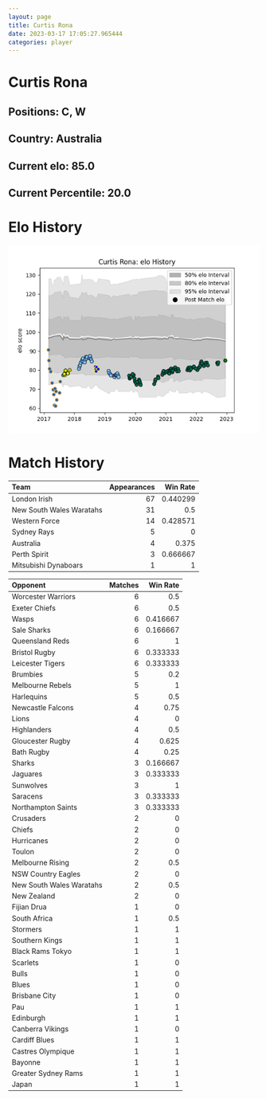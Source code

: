 ```yaml
---  
layout: page  
title: Curtis Rona  
date: 2023-03-17 17:05:27.965444  
categories: player  
---
```

# Curtis Rona

## Positions: C, W

## Country: Australia

## Current elo: 85.0

## Current Percentile: 20.0

# Elo History


![elo history](history_CurtisRona.png)
# Match History


| Team                     |   Appearances |   Win Rate |
|:-------------------------|--------------:|-----------:|
| London Irish             |            67 |   0.440299 |
| New South Wales Waratahs |            31 |   0.5      |
| Western Force            |            14 |   0.428571 |
| Sydney Rays              |             5 |   0        |
| Australia                |             4 |   0.375    |
| Perth Spirit             |             3 |   0.666667 |
| Mitsubishi Dynaboars     |             1 |   1        |

| Opponent                 |   Matches |   Win Rate |
|:-------------------------|----------:|-----------:|
| Worcester Warriors       |         6 |   0.5      |
| Exeter Chiefs            |         6 |   0.5      |
| Wasps                    |         6 |   0.416667 |
| Sale Sharks              |         6 |   0.166667 |
| Queensland Reds          |         6 |   1        |
| Bristol Rugby            |         6 |   0.333333 |
| Leicester Tigers         |         6 |   0.333333 |
| Brumbies                 |         5 |   0.2      |
| Melbourne Rebels         |         5 |   1        |
| Harlequins               |         5 |   0.5      |
| Newcastle Falcons        |         4 |   0.75     |
| Lions                    |         4 |   0        |
| Highlanders              |         4 |   0.5      |
| Gloucester Rugby         |         4 |   0.625    |
| Bath Rugby               |         4 |   0.25     |
| Sharks                   |         3 |   0.166667 |
| Jaguares                 |         3 |   0.333333 |
| Sunwolves                |         3 |   1        |
| Saracens                 |         3 |   0.333333 |
| Northampton Saints       |         3 |   0.333333 |
| Crusaders                |         2 |   0        |
| Chiefs                   |         2 |   0        |
| Hurricanes               |         2 |   0        |
| Toulon                   |         2 |   0        |
| Melbourne Rising         |         2 |   0.5      |
| NSW Country Eagles       |         2 |   0        |
| New South Wales Waratahs |         2 |   0.5      |
| New Zealand              |         2 |   0        |
| Fijian Drua              |         1 |   0        |
| South Africa             |         1 |   0.5      |
| Stormers                 |         1 |   1        |
| Southern Kings           |         1 |   1        |
| Black Rams Tokyo         |         1 |   1        |
| Scarlets                 |         1 |   0        |
| Bulls                    |         1 |   0        |
| Blues                    |         1 |   0        |
| Brisbane City            |         1 |   0        |
| Pau                      |         1 |   1        |
| Edinburgh                |         1 |   1        |
| Canberra Vikings         |         1 |   0        |
| Cardiff Blues            |         1 |   1        |
| Castres Olympique        |         1 |   1        |
| Bayonne                  |         1 |   1        |
| Greater Sydney Rams      |         1 |   1        |
| Japan                    |         1 |   1        |